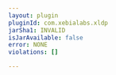 ```yaml
---
layout: plugin
pluginId: com.xebialabs.xldp
jarSha1: INVALID
isJarAvailable: false
error: NONE
violations: []

---
```

